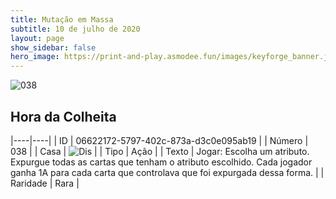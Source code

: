 ```yaml
---
title: Mutação em Massa
subtitle: 10 de julho de 2020
layout: page
show_sidebar: false
hero_image: https://print-and-play.asmodee.fun/images/keyforge_banner.jpg
---
```


![038](https://cdn.keyforgegame.com/media/card_front/pt/479_038_8G354VHGGMMF_pt.png)

## Hora da Colheita

|----|----|
| ID | 06622172-5797-402c-873a-d3c0e095ab19 |
| Número | 038 |
| Casa | ![Dis](https://archonarcana.com/images/thumb/e/e8/Dis.png/22px-Dis.png "Dis") |
| Tipo | Ação |
| Texto | Jogar: Escolha um atributo. Expurgue todas as cartas que tenham o atributo escolhido. Cada jogador ganha 1A para cada carta que controlava que foi expurgada dessa forma. |
| Raridade | Rara |
